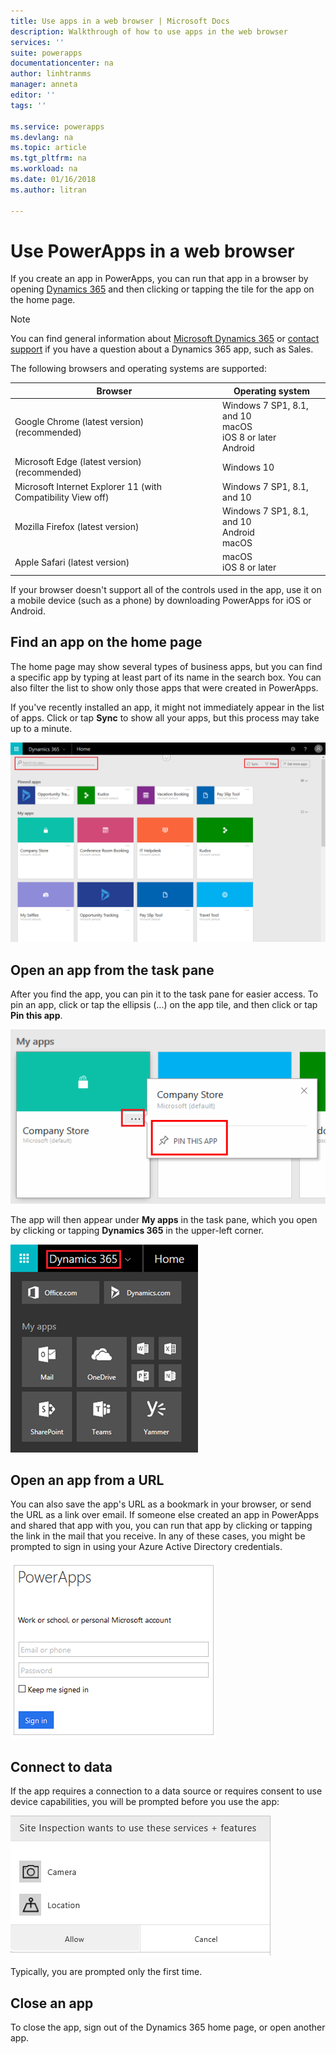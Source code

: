 ```yaml
---
title: Use apps in a web browser | Microsoft Docs
description: Walkthrough of how to use apps in the web browser
services: ''
suite: powerapps
documentationcenter: na
author: linhtranms
manager: anneta
editor: ''
tags: ''

ms.service: powerapps
ms.devlang: na
ms.topic: article
ms.tgt_pltfrm: na
ms.workload: na
ms.date: 01/16/2018
ms.author: litran

---
```

# Use PowerApps in a web browser
If you create an app in PowerApps, you can run that app in a browser by opening [Dynamics 365](https://home.dynamics.com) and then clicking or tapping the tile for the app on the home page.

> [!NOTE]
> You can find general information about [Microsoft Dynamics 365](https://docs.microsoft.com/en-us/dynamics365/) or [contact support](https://www.microsoft.com/en-us/dynamics365/contact-us) if you have a question about a Dynamics 365 app, such as Sales.

The following browsers and operating systems are supported:

| **Browser** | **Operating system** |
| --- | --- |
| Google Chrome (latest version)<br>(recommended) |Windows 7 SP1, 8.1, and 10 <br>macOS <br>iOS 8 or later<br>Android |
| Microsoft Edge (latest version)<br>(recommended) |Windows 10 |
| Microsoft Internet Explorer 11 (with Compatibility View off) |Windows 7 SP1, 8.1, and 10 |
| Mozilla Firefox (latest version) |Windows 7 SP1, 8.1, and 10 <br> Android <br>macOS |
| Apple Safari (latest version) |macOS <br> iOS 8 or later |

If your browser doesn't support all of the controls used in the app, use it on a mobile device (such as a phone) by downloading PowerApps for iOS or Android.

## Find an app on the home page
The home page may show several types of business apps, but you can find a specific app by typing at least part of its name in the search box. You can also filter the list to show only those apps that were created in PowerApps.

If you've recently installed an app, it might not immediately appear in the list of apps. Click or tap **Sync** to show all your apps, but this process may take up to a minute.

![](./media/run-app-browser/dynamics-365-home.png)

## Open an app from the task pane
After you find the app, you can pin it to the task pane for easier access. To pin an app, click or tap the ellipsis (...) on the app tile, and then click or tap **Pin this app**.

![](./media/run-app-browser/homepage-pin.png)

The app will then appear under **My apps** in the task pane, which you open by clicking or tapping **Dynamics 365** in the upper-left corner.

![](./media/run-app-browser/taskpane.png)

## Open an app from a URL
You can also save the app's URL as a bookmark in your browser, or send the URL as a link over email. If someone else created an app in PowerApps and shared that app with you, you can run that app by clicking or tapping the link in the mail that you receive. In any of these cases, you might be prompted to sign in using your Azure Active Directory credentials.

![](./media/run-app-browser/web-login.png)

## Connect to data
If the app requires a connection to a data source or requires consent to use device capabilities, you will be prompted before you use the app:  

![Connection](./media/run-app-browser/app-connection.png)

Typically, you are prompted only the first time.

## Close an app
To close the app, sign out of the Dynamics 365 home page, or open another app.

